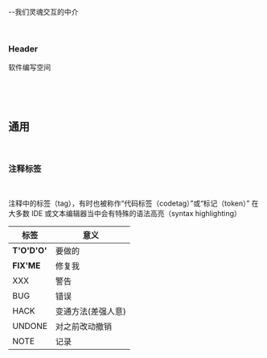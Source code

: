 --我们灵魂交互的中介

‍

### Header

软件编写空间

‍

‍

## 通用

‍

### 注释标签

‍

注释中的标签（tag），有时也被称作“代码标签（codetag）”或“标记（token）”  在大多数 IDE 或文本编辑器当中会有特殊的语法高亮（syntax highlighting）

|标签|意义|
| --------| --------------------|
|**T'O'D'O'**|要做的|
|**FIX'ME**|修复我|
|XXX|警告|
|BUG|错误|
|HACK|变通方法(差强人意)|
|UNDONE|对之前改动撤销|
|NOTE|记录|

‍
